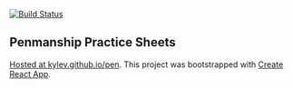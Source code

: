 [![Build Status](https://travis-ci.org/kylev/pen.svg?branch=master)](https://travis-ci.org/kylev/pen)

## Penmanship Practice Sheets

[Hosted at kylev.github.io/pen](https://kylev.github.io/pen/). This
project was bootstrapped with [Create React
App](https://github.com/facebookincubator/create-react-app).
